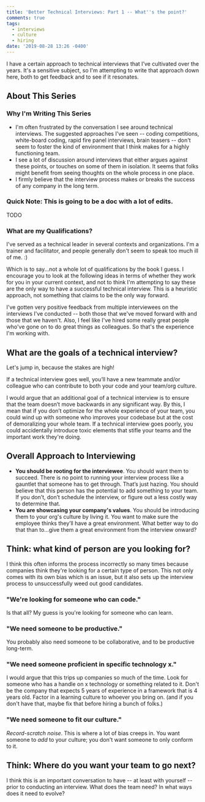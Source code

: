 ```yaml
---
title: 'Better Technical Interviews: Part 1 -- What''s the point?'
comments: true
tags:
  - interviews
  - culture
  - hiring
date: '2019-08-28 13:26 -0400'
---
```

I have a certain approach to technical interviews that I’ve cultivated over the years. It's a sensitive subject, so I'm attempting to write that approach down here, both to get feedback and to see if it resonates.

## About This Series

### Why I'm Writing This Series

* I'm often frustrated by the conversation I see around technical interviews. The suggested approaches I've seen -- coding competitions, white-board coding, rapid fire panel interviews, brain teasers -- don't seem to foster the kind of environment that I think makes for a highly functioning team.
* I see a lot of discussion around interviews that either argues against these points, or touches on some of them in isolation. It seems that folks might benefit from seeing thoughts on the whole process in one place.
* I firmly believe that the interview process makes or breaks the success of any company in the long term.

### Quick Note: This is going to be a doc with a lot of edits.

TODO

### What are my Qualifications?

I've served as a technical leader in several contexts and organizations. I'm a trainer and facilitator, and people generally don't seem to speak too much ill of me. :)

Which is to say...not a whole lot of qualifications by the book I guess. I encourage you to look at the following ideas in terms of whether they work for you in your current context, and not to think I'm attempting to say these are the only way to have a successful technical interview. This is a heuristic approach, not something that claims to be the only way forward.

I've gotten very positive feedback from multiple interviewees on the interviews I've conducted -- both those that we've moved forward with and those that we haven't.  Also, I feel like I've hired some really great people who've gone on to do great things as colleagues. So that's the experience I'm working with.

## What are the goals of a technical interview?

Let's jump in, because the stakes are high!

If a technical interview goes well, you’ll have a new teammate and/or colleague who can contribute to both your code and your team/org culture.

I would argue that an additional goal of a technical interview is to ensure that the team doesn’t move backwards in any significant way. By this, I mean that if you don’t optimize for the whole experience of your team, you could wind up with someone who improves your codebase but at the cost of demoralizing your whole team. If a technical interview goes poorly, you could accidentally introduce toxic elements that stifle your teams and the important work they're doing.

## Overall Approach to Interviewing

* **You should be rooting for the interviewee**. You should want them to succeed. There is no point to running your interview process like a gauntlet that someone has to get through. That’s just hazing. You should believe that this person has the potential to add something to your team. If you don’t, don’t schedule the interview, or figure out a less costly way to determine that.
* **You are showcasing your company's values**. You should be introducing them to your org's culture by living it. You want to make sure the employee thinks they’ll have a great environment. What better way to do that than to...give them a great environment from the interview onward?

## Think: what kind of person are you looking for?

I think this often informs the process incorrectly so many times because companies think they're looking for a certain type of person. This not only comes with its own bias which is an issue, but it also sets up the interview process to unsuccessfully weed out good candidates.

### "We're looking for someone who can code."

Is that all? My guess is you're looking for someone who can learn.

### "We need someone to be productive."

You probably also need someone to be collaborative, and to be productive long-term.

### "We need someone proficient in specific technology x."

I would argue that this trips up companies so much of the time. Look for someone who has a handle on x technology or something related to it. Don't be the company that expects 5 years of experience in a framework that is 4 years old. Factor in a learning culture to whoever you bring on. (and if you don't have that, maybe fix that before hiring a bunch of folks.)

### "We need someone to fit our culture."

_Record-scratch noise_. This is where a lot of bias creeps in. You want someone to _add_ to your culture; you don't want someone to only conform to it.

## Think: Where do you want your team to go next?

I think this is an important conversation to have -- at least with yourself -- prior to conducting an interview. What does the team need? In what ways does it need to evolve?
